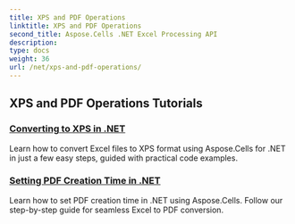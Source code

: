 ```yaml
---
title: XPS and PDF Operations
linktitle: XPS and PDF Operations
second_title: Aspose.Cells .NET Excel Processing API
description: 
type: docs
weight: 36
url: /net/xps-and-pdf-operations/
---
```


## XPS and PDF Operations Tutorials
### [Converting to XPS in .NET](./converting-to-xps/)
Learn how to convert Excel files to XPS format using Aspose.Cells for .NET in just a few easy steps, guided with practical code examples.
### [Setting PDF Creation Time in .NET](./setting-pdf-creation-time/)
Learn how to set PDF creation time in .NET using Aspose.Cells. Follow our step-by-step guide for seamless Excel to PDF conversion.